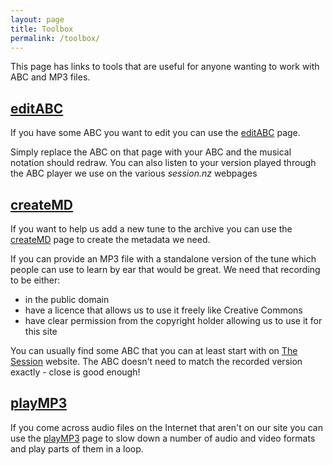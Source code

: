 ```yaml
---
layout: page
title: Toolbox
permalink: /toolbox/
---
```

This page has links to tools that are useful for anyone wanting to work with ABC and MP3 files.

[editABC](/editABC/)
-------
If you have some ABC you want to edit you can use the [editABC](/editABC/) page.

Simply replace the ABC on that page with your ABC and the musical notation should
redraw. You can also listen to your version played through the ABC player we use
on the various *session.nz* webpages

[createMD](/createMD/)
--------
If you want to help us add a new tune to the archive you can use the
[createMD](/createMD/) page to create the metadata we need.

If you can provide an MP3 file with a standalone version of the tune which people
can use to learn by ear that would be great. We need that recording to be either:

 * in the public domain
 * have a licence that allows us to use it freely like Creative Commons
 * have clear permission from the copyright holder allowing us to use it for this site

You can usually find some ABC that you can at least start with on
[The Session](http://thesession.org) website. The ABC doesn't need to match the
recorded version exactly - close is good enough!

[playMP3](/playMP3/)
-------
If you come across audio files on the Internet that aren't on our site you can use
the [playMP3](/playMP3/) page to slow down a number of audio and video formats and
play parts of them in a loop.
